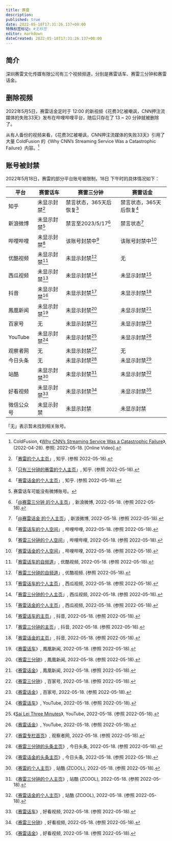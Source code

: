 ```yaml
---
title: 赛雷
description:
published: true
date: 2022-05-18T17:31:26.137+08:00
特殊标签标记: #无标签
editor: markdown
dateCreated: 2022-05-18T17:31:26.137+08:00
---
```


## 简介

深圳赛雷文化传媒有限公司有三个视频频道，分别是赛雷话车、赛雷三分钟和赛雷话金。

## 删除视频

2022年5月5日，赛雷话金定时于 12:00 的新视频《花费3亿被嘲讽，CNN押注流媒体的失败33天》发布在哔哩哔哩平台，随后只存在了 13 ~ 20 分钟就被删除了。

从有人备份的视频来看，《花费3亿被嘲讽，CNN押注流媒体的失败33天》引用了大量 ColdFusion 的《Why CNN’s Streaming Service Was a Catastrophic Failure》内容。[^AaKSrmz3iX0]

[^AaKSrmz3iX0]: ColdFusion, 《[Why CNN’s Streaming Service Was a Catastrophic Failure](https://www.youtube.com/watch?v=AaKSrmz3iX0)》, (2022-04-28). 参照: 2022-05-18. [Online Video].

## 账号被封禁

2022年5月18日，赛雷的部分平台账号被限制，18日 下午时的具体情况如下：

| 平台       | 赛雷话车         | 赛雷三分钟                 | 赛雷话金                   |
| ---------- | ---------------- | -------------------------- | -------------------------- |
| 知乎       | 未显示封禁[^11]  | 禁言状态，365天后恢复[^12] | 禁言状态，365天后恢复[^13] |
| 新浪微博   | 未显示封禁[^21]  | 禁言至2023/5/17[^22]       | 禁言状态[^23]              |
| 哔哩哔哩   | 未显示封禁[^31]  | 该账号封禁中[^32]          | 该账号封禁中[^33]          |
| 优酷视频   | 未显示封禁[^41]  | 未显示封禁[^42]            | 无                         |
| 西瓜视频   | 未显示封禁[^51]  | 未显示封禁[^52]            | 未显示封禁[^53]            |
| 抖音       | 未显示封禁[^61]  | 未显示封禁[^62]            | 未显示封禁[^63]            |
| 鳳凰新闻   | 未显示封禁[^71]  | 未显示封禁[^72]            | 未显示封禁[^73]            |
| 百家号     | 无               | 未显示封禁[^82]            | 未显示封禁[^83]            |
| YouTube    | 未显示封禁[^91]  | 未显示封禁[^92]            | 未显示封禁[^93]            |
| 观察者网   | 无               | 未显示封禁[^102]           | 无                         |
| 今日头条   | 无               | 未显示封禁[^112]           | 未显示封禁[^113]           |
| 站酷       | 未显示封禁[^121] | 未显示封禁[^122]           | 未显示封禁[^123]           |
| 好看视频   | 未显示封禁[^131] | 未显示封禁[^132]           | 未显示封禁[^133]           |
| 微信公众号 | 未显示封禁       | 未显示封禁                 | 未显示封禁                 |

「无」表示暂未找到相关账号。

[^11]: 「[赛雷的个人主页](https://web.archive.org/web/20220518085455/https://www.zhihu.com/people/sailei2015)」, 知乎. (参照 2022-05-18).

[^12]: 「[只有三分钟的赛雷的个人主页](https://web.archive.org/web/20220518084313/https://www.zhihu.com/people/sl3min)」, 知乎. (参照 2022-05-18).

[^13]: 「[赛雷话金的个人主页](https://web.archive.org/web/20220518120332/https://www.zhihu.com/people/guo-xin-chen-8)」, 知乎. (参照 2022-05-18).

[^21]: 赛雷话车可能没有微博账号。

[^22]: 「[@赛雷三分钟 的个人主页](http://archiveiya74codqgiixo33q62qlrqtkgmcitqx5u2oeqnmn5bpcbiyd.onion/lFZJp "https://weibo.com/sl3fz")」, 新浪微博, 2022-05-18. (参照 2022-05-18).

[^23]: 「[@赛雷话金 的个人主页](http://archiveiya74codqgiixo33q62qlrqtkgmcitqx5u2oeqnmn5bpcbiyd.onion/5P3Pb "https://weibo.com/u/6432805191")」, 新浪微博, 2022-05-18. (参照 2022-05-18).

[^31]: 「[赛雷话车的个人空间](http://archiveiya74codqgiixo33q62qlrqtkgmcitqx5u2oeqnmn5bpcbiyd.onion/Rad5I "https://space.bilibili.com/510362725/")」, 哔哩哔哩, 2022-05-18. (参照 2022-05-18).

[^32]: 「[赛雷三分钟的个人空间](http://archiveiya74codqgiixo33q62qlrqtkgmcitqx5u2oeqnmn5bpcbiyd.onion/LmQ4X "https://space.bilibili.com/26108626/")」, 哔哩哔哩, 2022-05-18. (参照 2022-05-18).

[^33]: 「[赛雷话金的个人空间](http://archiveiya74codqgiixo33q62qlrqtkgmcitqx5u2oeqnmn5bpcbiyd.onion/mMbGi "https://space.bilibili.com/151482404/")」, 哔哩哔哩, 2022-05-18. (参照 2022-05-18).

[^41]: 「[赛雷话车的自频道](https://web.archive.org/web/20220518121029/https://www.youku.com/profile/index/?uid=UNDY1NjAzMjY1Mg%3D%3D)」, 优酷视频, 2022-05-18. (参照 2022-05-18).

[^42]: 「[赛雷三分钟的自频道](https://web.archive.org/web/20220518120647/https://www.youku.com/profile/index/?uid=UNDY1NjA2OTI2MA%3D%3D)」, 优酷视频. (参照 2022-05-18).

[^51]: 「[赛雷话车的个人主页](https://web.archive.org/web/20220518121401/https://www.ixigua.com/home/4280517202?wid_try=1)」, 西瓜视频, 2022-05-18. (参照 2022-05-18).

[^52]: 「[赛雷三分钟的个人主页](https://web.archive.org/web/20220518121359/https://www.ixigua.com/home/50056747318?wid_try=1)」, 西瓜视频, 2022-05-18. (参照 2022-05-18).

[^53]: 「[赛雷话金的个人主页](https://web.archive.org/web/20220518120741/https://www.ixigua.com/home/4182165446207629?wid_try=1)」, 西瓜视频, 2022-05-18. (参照 2022-05-18).

[^61]: 「[赛雷话车的主页](http://archiveiya74codqgiixo33q62qlrqtkgmcitqx5u2oeqnmn5bpcbiyd.onion/VE075 "https://www.douyin.com/user/MS4wLjABAAAAkEL1zC3qIiAwjqwic-lR2HTW2SYYrNJ53GZ02qxD0Jw")」, 抖音, 2022-05-18. (参照 2022-05-18).

[^62]: 「[赛雷三分钟的主页](http://archiveiya74codqgiixo33q62qlrqtkgmcitqx5u2oeqnmn5bpcbiyd.onion/fWyGl "https://www.douyin.com/user/MS4wLjABAAAAsOGs9sSc6NmDrhzYDQk5N1stt6hI771XOZyBGmqYOPQ")」, 抖音, 2022-05-18. (参照 2022-05-18).

[^63]: 「[赛雷话金的主页](http://archiveiya74codqgiixo33q62qlrqtkgmcitqx5u2oeqnmn5bpcbiyd.onion/HNGUI "https://www.douyin.com/user/MS4wLjABAAAAXlxZTjjvrG4ODnScOkLfFr2sR1pGD_rc23eCjmYuCaibycZK2Snv7Xkw2DDLDqL-")」, 抖音, 2022-05-18. (参照 2022-05-18).

[^71]: 《[赛雷话车](https://web.archive.org/web/20220518142219/https://ishare.ifeng.com/mediaShare/home/355361/media)》, 鳳凰新闻, 2022-05-18. (参照 2022-05-18).

[^72]: 《[赛雷三分钟](https://web.archive.org/web/20220518140804/https://ishare.ifeng.com/mediaShare/home/510641/media)》, 鳳凰新闻, 2022-05-18. (参照 2022-05-18).

[^73]: 《[赛雷话金](https://web.archive.org/web/20220518152413/https://ishare.ifeng.com/mediaShare/home/1544025/media)》, 鳳凰新闻, 2022-05-18. (参照 2022-05-18).

[^82]: 《[赛雷三分钟](https://web.archive.org/web/20220518141506/https://author.baidu.com/home/1545348437052290)》, 百家号, 2022-05-18. (参照 2022-05-18).

[^83]: 《[赛雷话金](https://web.archive.org/web/20220518141459/https://author.baidu.com/home/1721292349084530)》, 百家号, 2022-05-18. (参照 2022-05-18).

[^91]: 《[赛雷话车](https://web.archive.org/web/20220518124859/https://www.youtube.com/channel/UCZDj0cxCxlhYwtGeiH80Bqw)》, YouTube, 2022-05-18. (参照 2022-05-18).

[^92]: 《[Sai Lei Three Minutes](https://web.archive.org/web/20220518124106/https://www.youtube.com/channel/UCzd-dZCUY9JlGeOJpygyL8w)》, YouTube, 2022-05-18. (参照 2022-05-18).

[^93]: 《[赛雷话金](https://web.archive.org/web/20220518124153/https://www.youtube.com/channel/UCWYt5sNnIGxUZS11IX9XY1Q)》, YouTube, 2022-05-18. (参照 2022-05-18).

[^102]: 《[赛雷专栏首页](http://archiveiya74codqgiixo33q62qlrqtkgmcitqx5u2oeqnmn5bpcbiyd.onion/XoNYs "https://www.guancha.cn/sailei")》, 观察者网, 2022-05-18. (参照 2022-05-18).

[^112]: 《[赛雷三分钟的头条主页](http://archiveiya74codqgiixo33q62qlrqtkgmcitqx5u2oeqnmn5bpcbiyd.onion/veA7S "https://www.toutiao.com/c/user/token/MS4wLjABAAAAfctZOYY7iMEyVKbElQCYymZaU8IpspaC06GLnx8CsM0/")》, 今日头条, 2022-05-18. (参照 2022-05-18).

[^113]: 《[赛雷话金的头条主页](http://archiveiya74codqgiixo33q62qlrqtkgmcitqx5u2oeqnmn5bpcbiyd.onion/xgJKV "https://www.toutiao.com/c/user/token/MS4wLjABAAAApjQJjH6loyDzmTO3oF8AlO90aTFp30HOLaifjE3qu716k9D5JYsGcNDY3C46c5J1/")》, 今日头条, 2022-05-18. (参照 2022-05-18).

[^121]: 《[赛雷的个人主页](https://web.archive.org/web/20220518143345/https://www.zcool.com.cn/u/13317634)》, 站酷 (ZCOOL), 2022-05-18. (参照 2022-05-18).

[^122]: 《[赛雷三分钟的个人主页](https://web.archive.org/web/20220518143724/https://www.zcool.com.cn/u/14755131)》, 站酷 (ZCOOL), 2022-05-18. (参照 2022-05-18).

[^123]: 《[赛雷话金的个人主页](https://web.archive.org/web/20220518143745/https://www.zcool.com.cn/u/20144666)》, 站酷 (ZCOOL), 2022-05-18. (参照 2022-05-18).

[^131]: 《[赛雷话车](https://web.archive.org/web/20220518144930/https://haokan.baidu.com/author/1641723223745485)》, 好看视频, 2022-05-18. (参照 2022-05-18).

[^132]: 《[赛雷三分钟](https://web.archive.org/web/20220518144943/https://haokan.baidu.com/author/1545348437052290)》, 好看视频, 2022-05-18. (参照 2022-05-18).

[^133]: 《[赛雷话金](https://web.archive.org/web/20220518145109/https://haokan.baidu.com/author/1721292349084530)》, 好看视频, 2022-05-18. (参照 2022-05-18).


